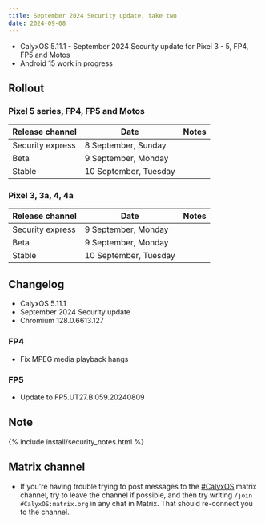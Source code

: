 ```yaml
---
title: September 2024 Security update, take two
date: 2024-09-08
---
```


* CalyxOS 5.11.1 - September 2024 Security update for Pixel 3 - 5, FP4, FP5 and Motos
* Android 15 work in progress

## Rollout

### Pixel 5 series, FP4, FP5 and Motos

| Release channel  | Date   | Notes |
| ---------------- | ------ | ------ |
| Security express | 8 September, Sunday |  |
| Beta | 9 September, Monday |  |
| Stable | 10 September, Tuesday | |

### Pixel 3, 3a, 4, 4a

| Release channel  | Date   | Notes |
| ---------------- | ------ | ------ |
| Security express | 9 September, Monday |  |
| Beta | 9 September, Monday |  |
| Stable | 10 September, Tuesday | |

## Changelog
* CalyxOS 5.11.1
* September 2024 Security update
* Chromium 128.0.6613.127

### FP4
* Fix MPEG media playback hangs

### FP5
* Update to FP5.UT27.B.059.20240809

## Note

{% include install/security_notes.html %}

## Matrix channel

* If you're having trouble trying to post messages to the [#CalyxOS](https://matrix.to/#/#CalyxOS:matrix.org) matrix channel, try to leave the channel if possible, and then try writing `/join #CalyxOS:matrix.org` in any chat in Matrix. That should re-connect you to the channel.

